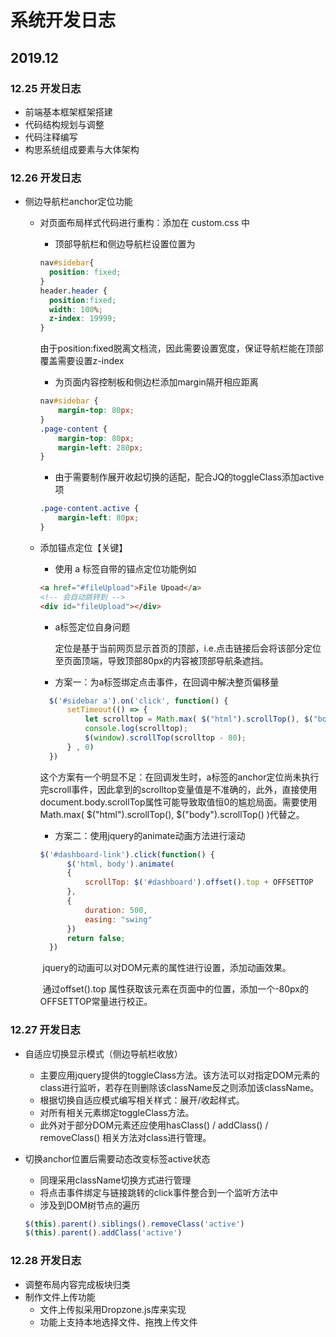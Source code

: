 # 系统开发日志

## 2019.12

### 12.25 开发日志

- 前端基本框架框架搭建
- 代码结构规划与调整
- 代码注释编写
- 构思系统组成要素与大体架构

### 12.26 开发日志

- 侧边导航栏anchor定位功能

  - 对页面布局样式代码进行重构：添加在 custom.css 中

    - 顶部导航栏和侧边导航栏设置位置为

    ```css
    nav#sidebar{
      position: fixed;
    }
    header.header {
      position:fixed;
      width: 100%;
      z-index: 19999;
    }
    ```

    ​		由于position:fixed脱离文档流，因此需要设置宽度，保证导航栏能在顶部覆盖需要设置z-index

    - 为页面内容控制板和侧边栏添加margin隔开相应距离

    ```css
    nav#sidebar {
    	margin-top: 80px;
    }
    .page-content {
    	margin-top: 80px;
    	margin-left: 280px;
    }
    ```

    - 由于需要制作展开收起切换的适配，配合JQ的toggleClass添加active项

    ```css
    .page-content.active {
    	margin-left: 80px;
    }
    ```

  - 添加锚点定位【关键】

    - 使用 a 标签自带的锚点定位功能例如

    ```html
    <a href="#fileUpload">File Upoad</a>
    <!-- 会自动跳转到 -->
    <div id="fileUpload"></div>
    ```

    - a标签定位自身问题

      定位是基于当前网页显示首页的顶部，i.e.点击链接后会将该部分定位至页面顶端，导致顶部80px的内容被顶部导航条遮挡。

    - 方案一：为a标签绑定点击事件，在回调中解决整页偏移量

    ```javascript
      $('#sidebar a').on('click', function() {
          setTimeout(() => {
              let scrolltop = Math.max( $("html").scrollTop(), $("body").scrollTop() );
              console.log(scrolltop);
              $(window).scrollTop(scrolltop - 80);
          } , 0)
      })
    ```

    ​		这个方案有一个明显不足：在回调发生时，a标签的anchor定位尚未执行完scroll事件，因此拿到的scrolltop变量值是不准确的，此外，直接使用document.body.scrollTop属性可能导致取值恒0的尴尬局面。需要使用Math.max( \$("html").scrollTop(), $("body").scrollTop() )代替之。

    - 方案二：使用jquery的animate动画方法进行滚动

    ```javascript
    $('#dashboard-link').click(function() {
          $('html, body').animate(
          {
              scrollTop: $('#dashboard').offset().top + OFFSETTOP
          },
          {
              duration: 500,
              easing: "swing"
          })
          return false;
      })
    ```

    ​		jquery的动画可以对DOM元素的属性进行设置，添加动画效果。

    ​		通过offset().top 属性获取该元素在页面中的位置，添加一个-80px的OFFSETTOP常量进行校正。

### 12.27 开发日志

- 自适应切换显示模式（侧边导航栏收放）

  - 主要应用jquery提供的toggleClass方法。该方法可以对指定DOM元素的class进行监听，若存在则删除该className反之则添加该className。
  - 根据切换自适应模式编写相关样式：展开/收起样式。
  - 对所有相关元素绑定toggleClass方法。
  - 此外对于部分DOM元素还应使用hasClass() / addClass() / removeClass() 相关方法对class进行管理。

- 切换anchor位置后需要动态改变标签active状态

  - 同理采用className切换方式进行管理
  - 将点击事件绑定与链接跳转的click事件整合到一个监听方法中
  - 涉及到DOM树节点的遍历

  ```javascript
  $(this).parent().siblings().removeClass('active')
  $(this).parent().addClass('active')
  ```


### 12.28 开发日志

- 调整布局内容完成板块归类
- 制作文件上传功能
  - 文件上传拟采用Dropzone.js库来实现
  - 功能上支持本地选择文件、拖拽上传文件





















